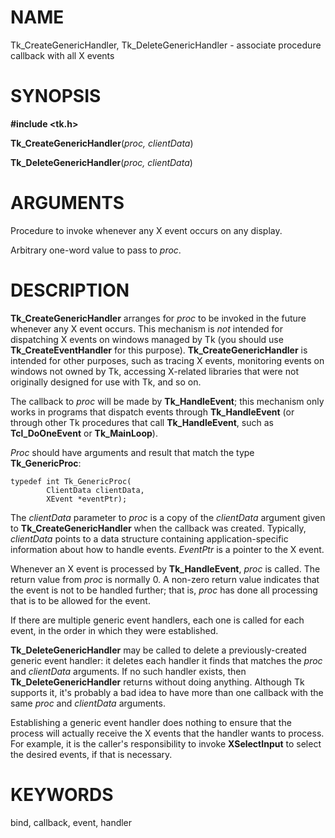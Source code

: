 # NAME

Tk_CreateGenericHandler, Tk_DeleteGenericHandler - associate procedure
callback with all X events

# SYNOPSIS

**#include \<tk.h\>**

**Tk_CreateGenericHandler**(*proc, clientData*)

**Tk_DeleteGenericHandler**(*proc, clientData*)

# ARGUMENTS

Procedure to invoke whenever any X event occurs on any display.

Arbitrary one-word value to pass to *proc*.

# DESCRIPTION

**Tk_CreateGenericHandler** arranges for *proc* to be invoked in the
future whenever any X event occurs. This mechanism is *not* intended for
dispatching X events on windows managed by Tk (you should use
**Tk_CreateEventHandler** for this purpose). **Tk_CreateGenericHandler**
is intended for other purposes, such as tracing X events, monitoring
events on windows not owned by Tk, accessing X-related libraries that
were not originally designed for use with Tk, and so on.

The callback to *proc* will be made by **Tk_HandleEvent**; this
mechanism only works in programs that dispatch events through
**Tk_HandleEvent** (or through other Tk procedures that call
**Tk_HandleEvent**, such as **Tcl_DoOneEvent** or **Tk_MainLoop**).

*Proc* should have arguments and result that match the type
**Tk_GenericProc**:

    typedef int Tk_GenericProc(
            ClientData clientData,
            XEvent *eventPtr);

The *clientData* parameter to *proc* is a copy of the *clientData*
argument given to **Tk_CreateGenericHandler** when the callback was
created. Typically, *clientData* points to a data structure containing
application-specific information about how to handle events. *EventPtr*
is a pointer to the X event.

Whenever an X event is processed by **Tk_HandleEvent**, *proc* is
called. The return value from *proc* is normally 0. A non-zero return
value indicates that the event is not to be handled further; that is,
*proc* has done all processing that is to be allowed for the event.

If there are multiple generic event handlers, each one is called for
each event, in the order in which they were established.

**Tk_DeleteGenericHandler** may be called to delete a previously-created
generic event handler: it deletes each handler it finds that matches the
*proc* and *clientData* arguments. If no such handler exists, then
**Tk_DeleteGenericHandler** returns without doing anything. Although Tk
supports it, it\'s probably a bad idea to have more than one callback
with the same *proc* and *clientData* arguments.

Establishing a generic event handler does nothing to ensure that the
process will actually receive the X events that the handler wants to
process. For example, it is the caller\'s responsibility to invoke
**XSelectInput** to select the desired events, if that is necessary.

# KEYWORDS

bind, callback, event, handler

<!---
Copyright (c) 1992-1994 The Regents of the University of California
Copyright (c) 1994-1996 Sun Microsystems, Inc
-->

